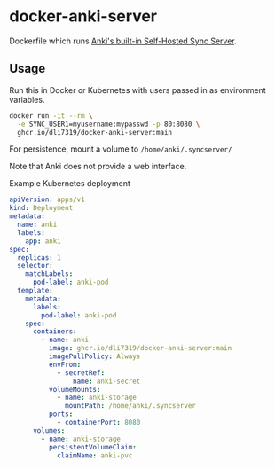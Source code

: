 # docker-anki-server
Dockerfile which runs [Anki's built-in Self-Hosted Sync Server](https://docs.ankiweb.net/sync-server.html).

## Usage
Run this in Docker or Kubernetes with users passed in as environment variables.
```bash
docker run -it --rm \
  -e SYNC_USER1=myusername:mypasswd -p 80:8080 \
  ghcr.io/dli7319/docker-anki-server:main
```
For persistence, mount a volume to `/home/anki/.syncserver/`

Note that Anki does not provide a web interface.

Example Kubernetes deployment
```yaml
apiVersion: apps/v1
kind: Deployment
metadata:
  name: anki
  labels:
    app: anki
spec:
  replicas: 1
  selector:
    matchLabels:
      pod-label: anki-pod
  template:
    metadata:
      labels:
        pod-label: anki-pod
    spec:
      containers:
        - name: anki
          image: ghcr.io/dli7319/docker-anki-server:main
          imagePullPolicy: Always
          envFrom:
            - secretRef:
                name: anki-secret
          volumeMounts:
            - name: anki-storage
              mountPath: /home/anki/.syncserver
          ports:
            - containerPort: 8080
      volumes:
        - name: anki-storage
          persistentVolumeClaim:
            claimName: anki-pvc
```
